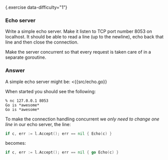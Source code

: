 {.exercise data-difficulty="1"}
### Echo server

Write a simple echo server. Make it listen to TCP port number 8053 on localhost.
It should be able to read a line (up to the newline), echo back that line and
then close the connection.

Make the server concurrent so that every request is taken care of in a separate
goroutine.

### Answer

A simple echo server might be:
<{{src/echo.go}}

When started you should see the following:

    % nc 127.0.0.1 8053
    Go is *awesome*
    Go is *awesome*


To make the connection handling concurrent we *only need to change one line* in our
echo server, the line:

~~~go
if c, err := l.Accept(); err == nil { Echo(c) }
~~~

becomes:

~~~go
if c, err := l.Accept(); err == nil { go Echo(c) }
~~~
